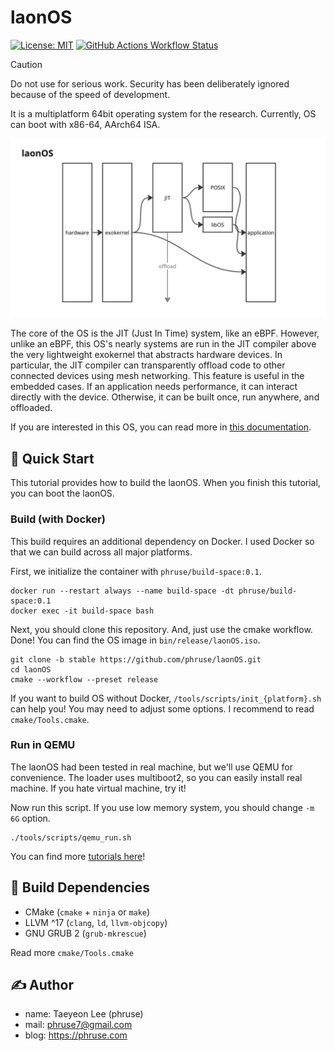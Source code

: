 # laonOS
[![License: MIT](https://shields.io/badge/License-MIT-green?style=flat-square)](https://opensource.org/licenses/MIT)
[![GitHub Actions Workflow Status](https://img.shields.io/github/actions/workflow/status/phruse/laonOS/release-build.yml?style=flat-square)](https://github.com/phruse/laonOS/releases)

> [!CAUTION]
> Do not use for serious work. Security has been deliberately ignored because of the speed of development.

It is a multiplatform 64bit operating system for the research. Currently, OS can boot with x86-64, AArch64 ISA.

![structure](/docs/images/main_structure.jpg)

The core of the OS is the JIT (Just In Time) system, like an eBPF.
However, unlike an eBPF, this OS's nearly systems are run in the JIT compiler above the very lightweight exokernel that abstracts hardware devices.
In particular, the JIT compiler can transparently offload code to other connected devices using mesh networking. This feature is useful in the embedded cases.
If an application needs performance, it can interact directly with the device. Otherwise, it can be built once, run anywhere, and offloaded.

If you are interested in this OS, you can read more in [this documentation](docs.laon.io).

## 👀 Quick Start
This tutorial provides how to build the laonOS. When you finish this tutorial, you can boot the laonOS.

### Build (with Docker)
This build requires an additional dependency on Docker. I used Docker so that we can build across all major platforms.

First, we initialize the container with `phruse/build-space:0.1`.
```shell
docker run --restart always --name build-space -dt phruse/build-space:0.1
docker exec -it build-space bash
```

Next, you should clone this repository. And, just use the cmake workflow. Done! You can find the OS image in `bin/release/laonOS.iso`.
```shell
git clone -b stable https://github.com/phruse/laonOS.git
cd laonOS
cmake --workflow --preset release
```

If you want to build OS without Docker, `/tools/scripts/init_{platform}.sh` can help you! You may need to adjust some options. I recommend to read `cmake/Tools.cmake`.
### Run in QEMU
The laonOS had been tested in real machine, but we'll use QEMU for convenience. The loader uses multiboot2, so you can easily install real machine. If you hate virtual machine, try it!

Now run this script. If you use low memory system, you should change `-m 6G` option.
```shell
./tools/scripts/qemu_run.sh
```

You can find more [tutorials here]()!

## 🧰 Build Dependencies
- CMake (`cmake` + `ninja` or `make`)
- LLVM ^17 (`clang`, `ld`, `llvm-objcopy`)
- GNU GRUB 2 (`grub-mkrescue`)

Read more `cmake/Tools.cmake`

## ✍️ Author
- name: Taeyeon Lee (phruse)
- mail: phruse7@gmail.com
- blog: https://phruse.com